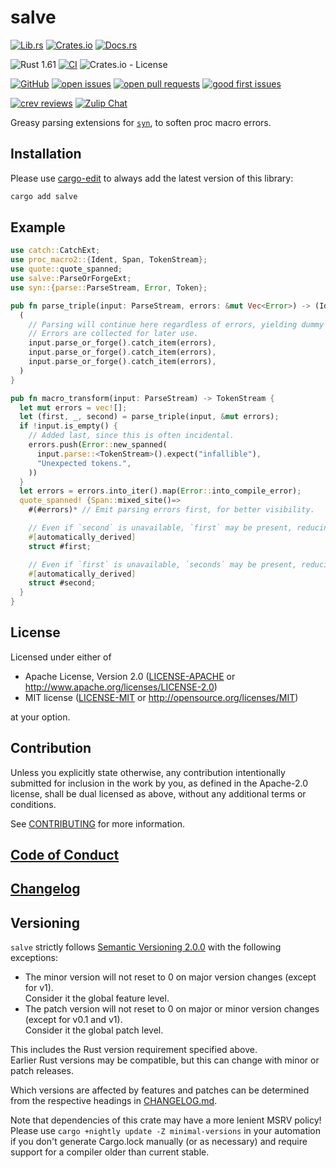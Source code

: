 # salve

[![Lib.rs](https://img.shields.io/badge/Lib.rs-*-84f)](https://lib.rs/crates/salve)
[![Crates.io](https://img.shields.io/crates/v/salve)](https://crates.io/crates/salve)
[![Docs.rs](https://docs.rs/salve/badge.svg)](https://docs.rs/salve)

![Rust 1.61](https://img.shields.io/static/v1?logo=Rust&label=&message=1.61&color=grey)
[![CI](https://github.com/Tamschi/salve/workflows/CI/badge.svg?branch=develop)](https://github.com/Tamschi/salve/actions?query=workflow%3ACI+branch%3Adevelop)
![Crates.io - License](https://img.shields.io/crates/l/salve/0.0.1)

[![GitHub](https://img.shields.io/static/v1?logo=GitHub&label=&message=%20&color=grey)](https://github.com/Tamschi/salve)
[![open issues](https://img.shields.io/github/issues-raw/Tamschi/salve)](https://github.com/Tamschi/salve/issues)
[![open pull requests](https://img.shields.io/github/issues-pr-raw/Tamschi/salve)](https://github.com/Tamschi/salve/pulls)
[![good first issues](https://img.shields.io/github/issues-raw/Tamschi/salve/good%20first%20issue?label=good+first+issues)](https://github.com/Tamschi/salve/contribute)

[![crev reviews](https://web.crev.dev/rust-reviews/badge/crev_count/salve.svg)](https://web.crev.dev/rust-reviews/crate/salve/)
[![Zulip Chat](https://img.shields.io/endpoint?label=chat&url=https%3A%2F%2Fiteration-square-automation.schichler.dev%2F.netlify%2Ffunctions%2Fstream_subscribers_shield%3Fstream%3Dproject%252Fsalve)](https://iteration-square.schichler.dev/#narrow/stream/project.2Fsalve)

Greasy parsing extensions for [`syn`](https://lib.rs/crates/syn), to soften proc macro errors.

## Installation

Please use [cargo-edit](https://crates.io/crates/cargo-edit) to always add the latest version of this library:

```cmd
cargo add salve
```

## Example

```rust
use catch::CatchExt;
use proc_macro2::{Ident, Span, TokenStream};
use quote::quote_spanned;
use salve::ParseOrForgeExt;
use syn::{parse::ParseStream, Error, Token};

pub fn parse_triple(input: ParseStream, errors: &mut Vec<Error>) -> (Ident, Token![,], Ident) {
  (
    // Parsing will continue here regardless of errors, yielding dummy values iff needed.
    // Errors are collected for later use.
    input.parse_or_forge().catch_item(errors),
    input.parse_or_forge().catch_item(errors),
    input.parse_or_forge().catch_item(errors),
  )
}

pub fn macro_transform(input: ParseStream) -> TokenStream {
  let mut errors = vec![];
  let (first, _, second) = parse_triple(input, &mut errors);
  if !input.is_empty() {
    // Added last, since this is often incidental.
    errors.push(Error::new_spanned(
      input.parse::<TokenStream>().expect("infallible"),
      "Unexpected tokens.",
    ))
  }
  let errors = errors.into_iter().map(Error::into_compile_error);
  quote_spanned! {Span::mixed_site()=>
    #(#errors)* // Emit parsing errors first, for better visibility.

    // Even if `second` is unavailable, `first` may be present, reducing errors elsewhere.
    #[automatically_derived]
    struct #first;

    // Even if `first` is unavailable, `seconds` may be present, reducing errors elsewhere.
    #[automatically_derived]
    struct #second;
  }
}
```

## License

Licensed under either of

- Apache License, Version 2.0
   ([LICENSE-APACHE](LICENSE-APACHE) or <http://www.apache.org/licenses/LICENSE-2.0>)
- MIT license
   ([LICENSE-MIT](LICENSE-MIT) or <http://opensource.org/licenses/MIT>)

at your option.

## Contribution

Unless you explicitly state otherwise, any contribution intentionally submitted
for inclusion in the work by you, as defined in the Apache-2.0 license, shall be
dual licensed as above, without any additional terms or conditions.

See [CONTRIBUTING](CONTRIBUTING.md) for more information.

## [Code of Conduct](CODE_OF_CONDUCT.md)

## [Changelog](CHANGELOG.md)

## Versioning

`salve` strictly follows [Semantic Versioning 2.0.0](https://semver.org/spec/v2.0.0.html) with the following exceptions:

- The minor version will not reset to 0 on major version changes (except for v1).  
Consider it the global feature level.
- The patch version will not reset to 0 on major or minor version changes (except for v0.1 and v1).  
Consider it the global patch level.

This includes the Rust version requirement specified above.  
Earlier Rust versions may be compatible, but this can change with minor or patch releases.

Which versions are affected by features and patches can be determined from the respective headings in [CHANGELOG.md](CHANGELOG.md).

Note that dependencies of this crate may have a more lenient MSRV policy!
Please use `cargo +nightly update -Z minimal-versions` in your automation if you don't generate Cargo.lock manually (or as necessary) and require support for a compiler older than current stable.
